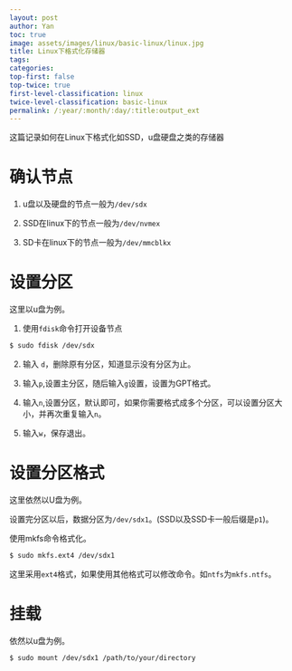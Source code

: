```yaml
---
layout: post
author: Yan 
toc: true
image: assets/images/linux/basic-linux/linux.jpg
title: Linux下格式化存储器
tags:
categories:
top-first: false
top-twice: true
first-level-classification: linux
twice-level-classification: basic-linux
permalink: /:year/:month/:day/:title:output_ext
---
```


这篇记录如何在Linux下格式化如SSD，u盘硬盘之类的存储器


# 确认节点

1. u盘以及硬盘的节点一般为`/dev/sdx`

2. SSD在linux下的节点一般为`/dev/nvmex`

3. SD卡在linux下的节点一般为`/dev/mmcblkx`

# 设置分区

这里以u盘为例。

1. 使用`fdisk`命令打开设备节点

```sh
$ sudo fdisk /dev/sdx
```

2. 输入 `d`，删除原有分区，知道显示没有分区为止。

3. 输入`p`,设置主分区，随后输入`g`设置，设置为GPT格式。

4. 输入`n`,设置分区，默认即可，如果你需要格式成多个分区，可以设置分区大小，并再次重复输入`n`。

5. 输入`w`，保存退出。

# 设置分区格式

这里依然以U盘为例。

设置完分区以后，数据分区为`/dev/sdx1`。(SSD以及SSD卡一般后缀是`p1`)。

使用mkfs命令格式化。

```sh
$ sudo mkfs.ext4 /dev/sdx1
```

这里采用`ext4`格式，如果使用其他格式可以修改命令。如`ntfs`为`mkfs.ntfs`。

# 挂载

依然以u盘为例。

```sh
$ sudo mount /dev/sdx1 /path/to/your/directory
```

